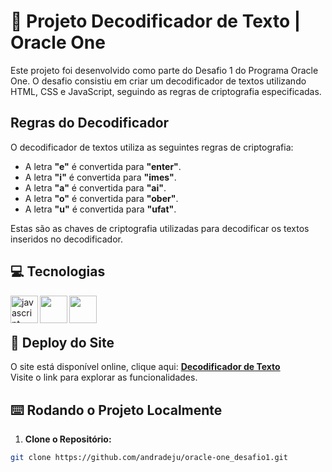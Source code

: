 # 📝 Projeto Decodificador de Texto | Oracle One

Este projeto foi desenvolvido como parte do Desafio 1 do Programa Oracle One. O desafio consistiu em criar um decodificador de textos utilizando HTML, CSS e JavaScript, seguindo as regras de criptografia especificadas.

## Regras do Decodificador

O decodificador de textos utiliza as seguintes regras de criptografia:

- A letra **"e"** é convertida para **"enter"**.
- A letra **"i"** é convertida para **"imes"**.
- A letra **"a"** é convertida para **"ai"**.
- A letra **"o"** é convertida para **"ober"**.
- A letra **"u"** é convertida para **"ufat"**.

Estas são as chaves de criptografia utilizadas para decodificar os textos inseridos no decodificador.
 
## 💻 Tecnologias
<p align="left">
<img align="left" src="https://cdn.jsdelivr.net/gh/devicons/devicon@latest/icons/javascript/javascript-original.svg" width="44" height="44" alt="javascript" />
<img align="left" src="https://cdn.jsdelivr.net/gh/devicons/devicon/icons/html5/html5-plain-wordmark.svg" width="44" height="44" />
<img align="left" src="https://cdn.jsdelivr.net/gh/devicons/devicon/icons/css3/css3-plain-wordmark.svg" width="44" height="44" />
</p>
<br>
<br>

## 🚀 Deploy do Site
O site está disponível online, clique aqui: **[Decodificador de Texto](https://andradeju.github.io/oracle-one_desafio1/)** <br>
Visite o link para explorar as funcionalidades.

## ⌨️ Rodando o Projeto Localmente

1. **Clone o Repositório:**
```bash
git clone https://github.com/andradeju/oracle-one_desafio1.git
```   





